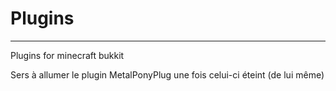 # Plugins

---------------------------------------------

Plugins for minecraft bukkit

Sers à allumer le plugin MetalPonyPlug une fois celui-ci éteint (de lui même)
